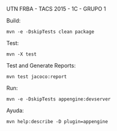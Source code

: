UTN FRBA - TACS 2015 - 1C - GRUPO 1  


Build: 

    mvn -e -DskipTests clean package


Test: 

	mvn -X test 
	
Test and Generate Reports: 

	mvn test jacoco:report 

Run: 

    mvn -e -DskipTests appengine:devserver  
    

Ayuda: 

    mvn help:describe -D plugin=appengine
